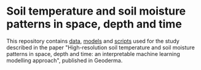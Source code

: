 # Soil temperature and soil moisture patterns in space, depth and time
This repository contains [data](training_data), [models](models) and [scripts](scripts) used for the study described in the paper "High-resolution soil temperature and soil moisture patterns in space, depth and time: an interpretable machine learning modelling approach", published in Geoderma.
